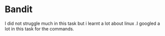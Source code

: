 # Bandit 
I did not struggle much in this task but i learnt a lot about linux .I googled a lot in this task for the commands.
